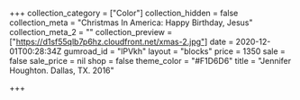 +++
collection_category = ["Color"]
collection_hidden = false
collection_meta = "Christmas In America: Happy Birthday, Jesus"
collection_meta_2 = ""
collection_preview = ["https://d1sf55qlb7p6hz.cloudfront.net/xmas-2.jpg"]
date = 2020-12-01T00:28:34Z
gumroad_id = "lPVkh"
layout = "blocks"
price = 1350
sale = false
sale_price = nil
shop = false
theme_color = "#F1D6D6"
title = "Jennifer Houghton. Dallas, TX. 2016"

+++
